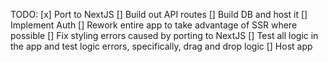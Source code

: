TODO:
[x] Port to NextJS
[] Build out API routes
[] Build DB and host it
[] Implement Auth
[] Rework entire app to take advantage of SSR where possible
[] Fix styling errors caused by porting to NextJS
[] Test all logic in the app and test logic errors, specifically, drag and drop logic
[] Host app
